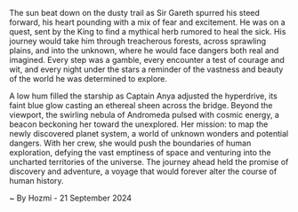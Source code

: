 
The sun beat down on the dusty trail as Sir Gareth spurred his steed forward, his heart pounding with a mix of fear and excitement. He was on a quest, sent by the King to find a mythical herb rumored to heal the sick. His journey would take him through treacherous forests, across sprawling plains, and into the unknown, where he would face dangers both real and imagined. Every step was a gamble, every encounter a test of courage and wit, and every night under the stars a reminder of the vastness and beauty of the world he was determined to explore.

A low hum filled the starship as Captain Anya adjusted the hyperdrive, its faint blue glow casting an ethereal sheen across the bridge. Beyond the viewport, the swirling nebula of Andromeda pulsed with cosmic energy, a beacon beckoning her toward the unexplored. Her mission: to map the newly discovered planet system, a world of unknown wonders and potential dangers. With her crew, she would push the boundaries of human exploration, defying the vast emptiness of space and venturing into the uncharted territories of the universe. The journey ahead held the promise of discovery and adventure, a voyage that would forever alter the course of human history. 

~ By Hozmi - 21 September 2024
